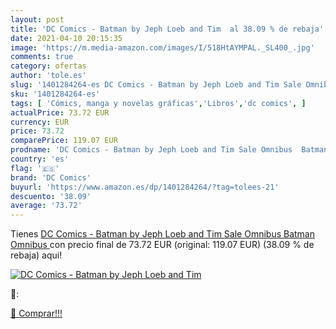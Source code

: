 ```yaml
---
layout: post
title: 'DC Comics - Batman by Jeph Loeb and Tim  al 38.09 % de rebaja'
date: 2021-04-10 20:15:35
image: 'https://m.media-amazon.com/images/I/518HtAYMPAL._SL400_.jpg'
comments: true
category: ofertas
author: 'tole.es'
slug: '1401284264-es DC Comics - Batman by Jeph Loeb and Tim Sale Omnibus...'
sku: '1401284264-es'
tags: [ 'Cómics, manga y novelas gráficas','Libros','dc comics', ]
actualPrice: 73.72 EUR
currency: EUR
price: 73.72
comparePrice: 119.07 EUR
prodname: 'DC Comics - Batman by Jeph Loeb and Tim Sale Omnibus  Batman Omnibus '
country: 'es'
flag: '🇪🇸'
brand: 'DC Comics'
buyurl: 'https://www.amazon.es/dp/1401284264/?tag=tolees-21'
descuento: '38.09'
average: '73.72'
---
```


Tienes [DC Comics - Batman by Jeph Loeb and Tim Sale Omnibus  Batman Omnibus ](https://www.amazon.es/dp/1401284264/?tag=tolees-21) con precio final de  73.72 EUR (original: 119.07 EUR) (38.09 %  de rebaja) aqui!

[![DC Comics - Batman by Jeph Loeb and Tim ](https://m.media-amazon.com/images/I/518HtAYMPAL._SL400_.jpg)](https://www.amazon.es/dp/1401284264/?tag=tolees-21)

🔎:


[🛒 Comprar!!!](https://www.amazon.es/dp/1401284264/?tag=tolees-21)
